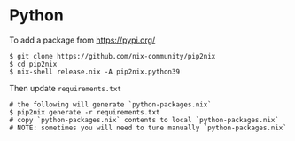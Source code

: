 # Python

To add a package from https://pypi.org/

```
$ git clone https://github.com/nix-community/pip2nix
$ cd pip2nix
$ nix-shell release.nix -A pip2nix.python39
```

Then update `requirements.txt`

```
# the following will generate `python-packages.nix`
$ pip2nix generate -r requirements.txt
# copy `python-packages.nix` contents to local `python-packages.nix`
# NOTE: sometimes you will need to tune manually `python-packages.nix`
```

